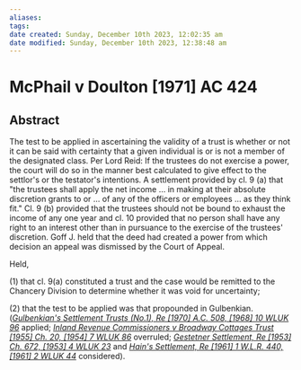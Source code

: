 ```yaml
---
aliases: 
tags: 
date created: Sunday, December 10th 2023, 12:02:35 am
date modified: Sunday, December 10th 2023, 12:38:48 am
---
```


# McPhail v Doulton [1971] AC 424

## Abstract

The test to be applied in ascertaining the validity of a trust is whether or not it can be said with certainty that a given individual is or is not a member of the designated class. Per Lord Reid: If the trustees do not exercise a power, the court will do so in the manner best calculated to give effect to the settlor's or the testator's intentions. A settlement provided by cl. 9 (a) that "the trustees shall apply the net income … in making at their absolute discretion grants to or … of any of the officers or employees … as they think fit." Cl. 9 (b) provided that the trustees should not be bound to exhaust the income of any one year and cl. 10 provided that no person shall have any right to an interest other than in pursuance to the exercise of the trustees' discretion. Goff J. held that the deed had created a power from which decision an appeal was dismissed by the Court of Appeal.

Held,

(1) that cl. 9(a) constituted a trust and the case would be remitted to the Chancery Division to determine whether it was void for uncertainty;

(2) that the test to be applied was that propounded in Gulbenkian. (_[Gulbenkian's Settlement Trusts (No.1), Re [1970] A.C. 508, [1968] 10 WLUK 96](https://uk.westlaw.com/Document/IB5AC0CE0E42711DA8FC2A0F0355337E9/View/FullText.html?originationContext=document&transitionType=DocumentItem&ppcid=0754340912eb464383fddad17aeef662&contextData=(sc.Default))_ applied; _[Inland Revenue Commissioners v Broadway Cottages Trust [1955] Ch. 20, [1954] 7 WLUK 86](https://uk.westlaw.com/Document/IC6ABB451E42711DA8FC2A0F0355337E9/View/FullText.html?originationContext=document&transitionType=DocumentItem&ppcid=0754340912eb464383fddad17aeef662&contextData=(sc.Default))_ overruled; _[Gestetner Settlement, Re [1953] Ch. 672, [1953] 4 WLUK 23](https://uk.westlaw.com/Document/IAE6A23E0E42711DA8FC2A0F0355337E9/View/FullText.html?originationContext=document&transitionType=DocumentItem&ppcid=0754340912eb464383fddad17aeef662&contextData=(sc.Default))_ and _[Hain's Settlement, Re [1961] 1 W.L.R. 440, [1961] 2 WLUK 44](https://uk.westlaw.com/Document/IB8B04C30E42711DA8FC2A0F0355337E9/View/FullText.html?originationContext=document&transitionType=DocumentItem&ppcid=0754340912eb464383fddad17aeef662&contextData=(sc.Default))_ considered).
